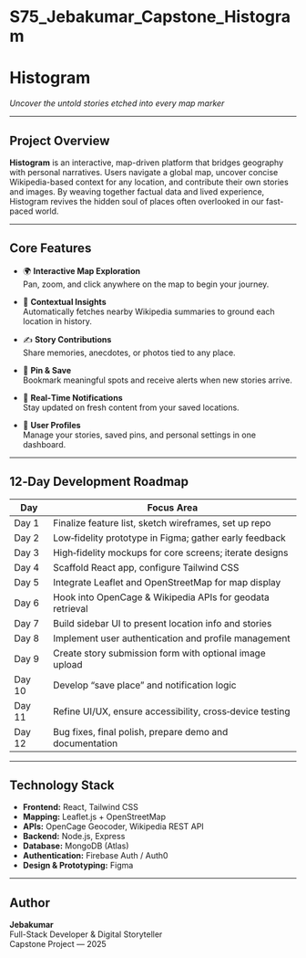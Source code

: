 # S75_Jebakumar_Capstone_Histogram

# Histogram

*Uncover the untold stories etched into every map marker*

---

## Project Overview

**Histogram** is an interactive, map-driven platform that bridges geography with personal narratives. 
Users navigate a global map, uncover concise Wikipedia-based context for any location, 
and contribute their own stories and images. 
By weaving together factual data and lived experience, 
Histogram revives the hidden soul of places often overlooked in our fast-paced world.

---

## Core Features

- 🌍 **Interactive Map Exploration**  
  Pan, zoom, and click anywhere on the map to begin your journey.

- 📖 **Contextual Insights**  
  Automatically fetches nearby Wikipedia summaries to ground each location in history.

- ✍️ **Story Contributions**  
  Share memories, anecdotes, or photos tied to any place.

- 📌 **Pin & Save**  
  Bookmark meaningful spots and receive alerts when new stories arrive.

- 🔔 **Real‑Time Notifications**  
  Stay updated on fresh content from your saved locations.

- 👤 **User Profiles**  
  Manage your stories, saved pins, and personal settings in one dashboard.

---

## 12‑Day Development Roadmap

| Day   | Focus Area                                                 |
|-------|------------------------------------------------------------|
| Day 1 | Finalize feature list, sketch wireframes, set up repo      |
| Day 2 | Low‑fidelity prototype in Figma; gather early feedback     |
| Day 3 | High‑fidelity mockups for core screens; iterate designs    |
| Day 4 | Scaffold React app, configure Tailwind CSS                 |
| Day 5 | Integrate Leaflet and OpenStreetMap for map display        |
| Day 6 | Hook into OpenCage & Wikipedia APIs for geodata retrieval  |
| Day 7 | Build sidebar UI to present location info and stories      |
| Day 8 | Implement user authentication and profile management       |
| Day 9 | Create story submission form with optional image upload    |
| Day 10| Develop “save place” and notification logic                |
| Day 11| Refine UI/UX, ensure accessibility, cross‑device testing   |
| Day 12| Bug fixes, final polish, prepare demo and documentation    |

---

## Technology Stack

- **Frontend:** React, Tailwind CSS  
- **Mapping:** Leaflet.js + OpenStreetMap  
- **APIs:** OpenCage Geocoder, Wikipedia REST API  
- **Backend:** Node.js, Express  
- **Database:** MongoDB (Atlas)  
- **Authentication:** Firebase Auth / Auth0  
- **Design & Prototyping:** Figma

---

## Author

**Jebakumar**  
Full-Stack Developer & Digital Storyteller  
Capstone Project — 2025


